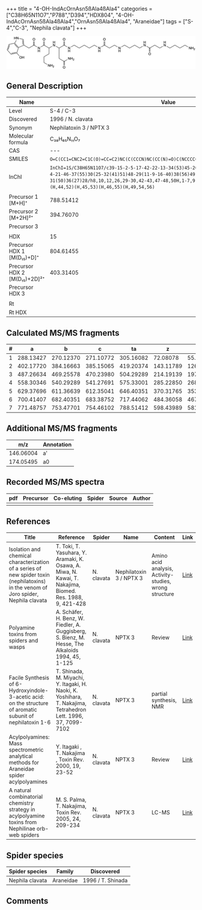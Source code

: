 +++
title = "4-OH-IndAcOrnAsn5ßAla4ßAla4"
categories = ["C38H65N11O7","P788","D394","HDX804",
"4-OH-IndAcOrnAsn5ßAla4ßAla4","OrnAsn5ßAla4ßAla4",
"Araneidae"]
tags = ["S-4","C-3",
"Nephila clavata"]
+++

![](/img/4-OH-IndAcOrnAsn5bAla4bAla4.png)

## General Description

| Name                         | Value                   |
|------------------------------|-------------------------|
| Level                        | S-4 / C-3                       |
| Discovered                   | 1996 / N. clavata       |
| Synonym                      | Nephilatoxin 3 / NPTX 3 |
| Molecular formula            | C₃₈H₆₅N₁₁O₇             |
| CAS                          | ---                     |
| SMILES | `O=C(CC1=CNC2=C1C(O)=CC=C2)NC(C(CCCN)NC(CC(N)=O)C(NCCCCCNC(CCNCCCCNC(CCNCCCCN)=O)=O)=O)=O`  |
| InChI  | `InChI=1S/C38H65N11O7/c39-15-2-5-17-42-22-13-34(53)45-20-7-6-18-43-23-14-33(52)44-19-3-1-4-21-46-37(55)30(25-32(41)51)48-29(11-9-16-40)38(56)49-35(54)24-27-26-47-28-10-8-12-31(50)36(27)28/h8,10,12,26,29-30,42-43,47-48,50H,1-7,9,11,13-25,39-40H2,(H2,41,51)(H,44,52)(H,45,53)(H,46,55)(H,49,54,56)`  |
|                              |                         |
| Precursor 1 [M+H]⁺           | 788.51412               |
| Precursor 2 [M+2H]²⁺         | 394.76070               |
| Precursor 3                  |                         |
|                              |                         |
| HDX                          | 15                      |
| Precursor HDX 1 [M(D₁₅)+D]⁺   | 804.61455               |
| Precursor HDX 2 [M(D₁₅)+2D]²⁺ | 403.31405               |
| Precursor HDX 3              |                         |
|                              |                         |
| Rt                           |                         |
| Rt HDX                       |                         |

## Calculated MS/MS fragments

| # | a         | b         | c         | ta        | z         | y         | tz        |
|---|-----------|-----------|-----------|-----------|-----------|-----------|-----------|
| 1 | 288.13427 | 270.12370 | 271.10772 | 305.16082 | 72.08078 | 55.05423 | 89.10732 |
| 2 | 402.17720 | 384.16663 | 385.15065 | 419.20374 | 143.11789 | 126.09134 | 160.14444 |
| 3 | 487.26634 | 469.25578 | 470.23980 | 504.29289 | 214.19139 | 197.16484 | 231.21794 |
| 4 | 558.30346 | 540.29289 | 541.27691 | 575.33001 | 285.22850 | 268.20195 | 302.25505 |
| 5 | 629.37696 | 611.36639 | 612.35041 | 646.40351 | 370.31765 | 353.29110 | 387.34420 |
| 6 | 700.41407 | 682.40351 | 683.38752 | 717.44062 | 484.36058 | 467.33403 | 501.38713 |
| 7 | 771.48757 | 753.47701 | 754.46102 | 788.51412 | 598.43989 | 581.41334 | 615.46644 |

## Additional MS/MS fragments

| m/z       | Annotation |
|-----------|------------|
| 146.06004    | a'   |
| 174.05495    | a0   |

## Recorded MS/MS spectra

| pdf | Precursor | Co-eluting | Spider | Source | Author |
|-----|-----------|------------|--------|--------|--------|
|     |           |            |        |        |        |

## References

| Title                                                                                                                                | Reference                                                                                                      | Spider     | Name                    | Content                                                | Link                                                                        |
|--------------------------------------------------------------------------------------------------------------------------------------|----------------------------------------------------------------------------------------------------------------|------------|-------------------------|--------------------------------------------------------|-----------------------------------------------------------------------------|
| Isolation and chemical characterization of a series of new spider toxin (nephilatoxins) in the venom of Joro spider, Nephila clavata | T. Toki, T. Yasuhara, Y. Aramaki, K. Osawa, A. Miwa, N. Kawai, T. Nakajima, Biomed. Res. 1988, 9, 421-428      | N. clavata | Nephilatoxin 3 / NPTX 3 | Amino acid analysis, Activity-studies, wrong structure | [Link](https://www.jstage.jst.go.jp/article/biomedres/9/6/9_421/_article)   |
| Polyamine toxins from spiders and wasps                                                                                              | A. Schäfer, H. Benz, W. Fiedler, A. Guggisberg, S. Bienz, M. Hesse, The Alkaloids 1994, 45, 1-125              | N. clavata | NPTX 3                  | Review                                                 | [Link](https://www.sciencedirect.com/science/article/pii/S009995980860276X) |
| Facile Synthesis of 6-Hydroxyindole-3-acetic acid: on the structure of aromatic subunit of nephilatoxin 1-6                          | T. Shinada, M. Miyachi, Y. Itagaki, H. Naoki, K. Yoshihara, T. Nakajima, Tetrahedron Lett. 1996, 37, 7099-7102 | N. clavata | NPTX 3                  | partial synthesis, NMR                                 | [Link](https://www.sciencedirect.com/science/article/pii/0040403996015833)  |
| Acylpolyamines: Mass spectrometric analytical methods for Araneidae spider acylpolyamines                                            | Y. Itagaki , T. Nakajima , Toxin Rev. 2000, 19, 23-52                                                          | N. clavata | NPTX 3                  | Review                                                 | [Link](https://www.tandfonline.com/doi/abs/10.1081/TXR-100100314)           |
| A natural combinatorial chemistry strategy in acylpolyamine toxins from Nephilinae orb-web spiders                                   | M. S. Palma, T. Nakajima, Toxin Rev. 2005, 24, 209-234                                                         | N. clavata | NPTX 3                  | LC-MS                                                  | [Link](https://www.tandfonline.com/doi/abs/10.1081/TXR-200057857)           |

## Spider species

| Spider species  | Family    | Discovered        |
|-----------------|-----------|-------------------|
| Nephila clavata | Araneidae | 1996 / T. Shinada |

## Comments